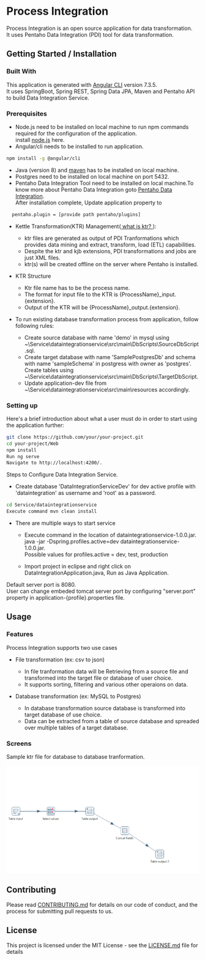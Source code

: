 # Process Integration

Process Integration is an open source application for data transformation.  
It uses Pentaho Data Integration (PDI) tool for data transformation.  


## Getting Started / Installation


### Built With
 This application is generated with [Angular CLI](https://github.com/angular/angular-cli) version 7.3.5.    
 It uses SpringBoot, Spring REST, Spring Data JPA, Maven and Pentaho API to build Data Integration Service.  

### Prerequisites
- Node.js need to be installed on local machine to run npm commands required for the configuration of the application.  
   install [node.js](https://nodejs.org/en/) here.  
- Angular/cli needs to be installed to run application.
```bash
npm install -g @angular/cli
```

- Java (version 8) and [maven](http://maven.apache.org/download.cgi) has to be installed on local machine.  
- Postgres need to be installed on local machine on port 5432.
- Pentaho Data Integration Tool need to be installed on local machine.To know more about Pentaho Data Integration goto [Pentaho Data Integration](https://help.pentaho.com/Documentation/7.1/0D0/Pentaho_Data_Integration).  
 After installation complete, Update application property to

```bash
  pentaho.plugin = [provide path pentaho/plugins]
```
  
- Kettle Transformation(KTR) Management([ what is ktr? ]()):
   - ktr files are generated as output of PDI Tranformations which provides data mining and extract, transform, load (ETL) capabilities. 
   - Despite the ktr and kjb extensions, PDI transformations and jobs are just XML files.
   - ktr(s) will be created offline on the server where Pentaho is installed.  
     
- KTR Structure
  - Ktr file name has to be the process name.
  - The format for input file to the KTR is {ProcessName}_input.{extension}.  
  - Output of the KTR will be {ProcessName}_output.{extension}.

- To run existing database transformation process from application, follow following rules:  
   - Create source database with name 'demo' in mysql using ~\Service\dataintegrationservice\src\main\DbScripts\SourceDbScript.sql.
   - Create target database with name 'SamplePostgresDb' and schema with name 'sampleSchema' in postgress with owner as 'postgres'.  
     Create tables using ~\Service\dataintegrationservice\src\main\DbScripts\TargetDbScript.  
   - Update application-dev file from ~\Service\dataintegrationservice\src\main\resources accordingly.  
### Setting up

Here's a brief introduction  about what a user must do in order to start using the application further:

```bash
git clone https://github.com/your/your-project.git
cd your-project/Web
npm install  
Run ng serve  
Navigate to http://localhost:4200/. 
``` 


Steps to Configure Data Integration Service.  

- Create database 'DataIntegrationServiceDev' for dev active profile with 'dataintegration' as username and 'root' as a password.

```bash
cd Service/dataintegrationservice
Execute command mvn clean install

```
- There are multiple ways to start service  

  -  Execute command in the location of dataintegrationservice-1.0.0.jar.    
     java -jar -Dspring.profiles.active=dev dataintegrationservice-1.0.0.jar.    
     Possible values for profiles.active = dev, test, production  

  -  Import project in eclipse and right click on DataIntegrationApplication.java, Run as Java Application.

Default server port is 8080.  
User can change embeded tomcat server port by configuring "server.port" property in application-{profile}.properties file.  



## Usage

### Features
Process Integration supports two use cases  
- File transformation (ex: csv to json)
   - In file tranformation data will be Retrieving from a source file and transformed into the target file or database of user choice.  
   - It supports sorting, filtering and various other operaions on data. 
     
- Database transformation (ex: MySQL to Postgres)
  - In database transformation source database is transformed into target database of use choice.
  - Data can be extracted from a table of source database and spreaded over multiple tables of a target database.


### Screens
  Sample ktr file for database to database tranformation.  
    
![ScreenShot](Web/src/assets/Screens/sampleKtr.png "Sample ktr")

## Contributing

Please read [CONTRIBUTING.md]() for details on our code of conduct, and the process for submitting pull requests to us.

## License

This project is licensed under the MIT License - see the [LICENSE.md](https://github.com/kanakasw/Kanaka_PDI/blob/master/LICENSE) file for details

